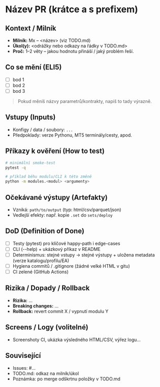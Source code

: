 # Název PR (krátce a s prefixem)
<!-- Př.: feat: space_generator v1.00 – policy=safe (H4) | ci: bootstrap pytest+ruff+mypy -->

## Kontext / Milník
- **Milník:** Mx – <název> (viz TODO.md)
- **Úkol(y):** <odrážky nebo odkazy na řádky v TODO.md>
- **Proč:** 1–2 věty – jakou hodnotu přináší / jaký problém řeší.

## Co se mění (ELI5)
- [ ] bod 1
- [ ] bod 2
- [ ] bod 3  
> Pokud měníš názvy parametrů/kontrakty, napiš to tady výrazně.

## Vstupy (Inputs)
- Konfigy / data / soubory: `...`
- Předpoklady: verze Pythonu, MT5 terminály/cesty, apod.

## Příkazy k ověření (How to test)
```bash
# minimální smoke-test
pytest -q

# příklad běhu modulu/CLI k této změně
python -m modules.<modul> <argumenty>
```

## Očekávané výstupy (Artefakty)
- Vzniká: `path/to/output` (typ: html/csv/parquet/json)
- Vedlejší efekty: např. kopie `.set` do `sets/deploy`

## DoD (Definition of Done)
- [ ] Testy (pytest) pro klíčové happy-path i edge-cases
- [ ] CLI (--help) + ukázkový příkaz v README
- [ ] Determinismus: stejné vstupy → stejné výstupy + uložena metadata (verze katalogu/profilu/EA)
- [ ] Hygiena commitů / .gitignore (žádné velké HTML v gitu)
- [ ] CI zelené (GitHub Actions)

## Rizika / Dopady / Rollback
- **Rizika:** …
- **Breaking changes:** …
- **Rollback:** revert commit X / vypnutí modulu Y

## Screens / Logy (volitelné)
- Screenshoty CI, ukázka výsledného HTML/CSV, výřez logu…

## Související
- Issues: #…
- TODO.md: odkaz na milník/úkol
- Poznámka: po merge odškrtnu položky v TODO.md
